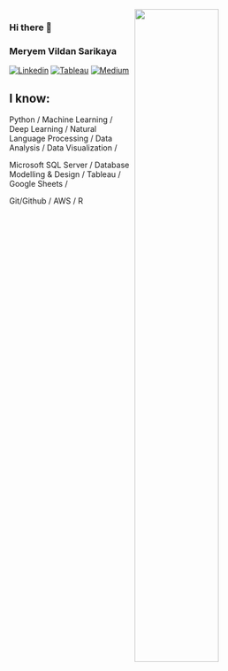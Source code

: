 <img src="https://github-readme-stats.vercel.app/api?username=Meryem1425&show_icons=true&theme=buefy" align='right' width="55%">

### Hi there 👋
### Meryem Vildan Sarikaya

[![Linkedin](https://img.shields.io/badge/linkedin-%230077B5.svg?&style=for-the-badge&logo=linkedin&logoColor=white)](https://www.linkedin.com/in/meryemvildansarikaya/)
[![Tableau](https://img.shields.io/badge/tableau-%2312100E.svg?&style=for-the-badge&logo=tableau&logoColor=orange)](https://public.tableau.com/profile/vildan.sarikaya#!/)
[![Medium](https://img.shields.io/badge/medium-%2312100E.svg?&style=for-the-badge&logo=medium&logoColor=green)](https://vildansarikaya25.medium.com/)
<!--
**Meryem1425/Meryem1425** is a ✨ _special_ ✨ repository because its `README.md` (this file) appears on your GitHub profile.

Here are some ideas to get you started:


- 💬 Ask me about anything that you want to learn

-->


## I know:

Python / Machine Learning / Deep Learning / Natural Language Processing / Data Analysis / Data Visualization /

Microsoft SQL Server / Database Modelling & Design / Tableau / Google Sheets / 

Git/Github / AWS / R 
